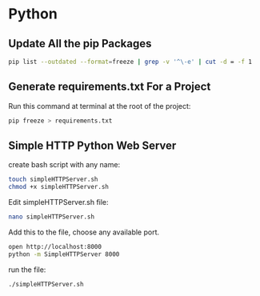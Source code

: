 # Python

## Update All the pip Packages

```bash
pip list --outdated --format=freeze | grep -v '^\-e' | cut -d = -f 1  | xargs -n1 pip install -U
```

## Generate requirements.txt For a Project

Run this command at terminal at the root of the project:

```bash
pip freeze > requirements.txt
```

## Simple HTTP Python Web Server

create bash script with any name:

```bash
touch simpleHTTPServer.sh
chmod +x simpleHTTPServer.sh
```

Edit simpleHTTPServer.sh file:

```bash
nano simpleHTTPServer.sh
```

Add this to the file, choose any available port.

```bash
open http://localhost:8000
python -m SimpleHTTPServer 8000
```

run the file:

```bash
./simpleHTTPServer.sh
```